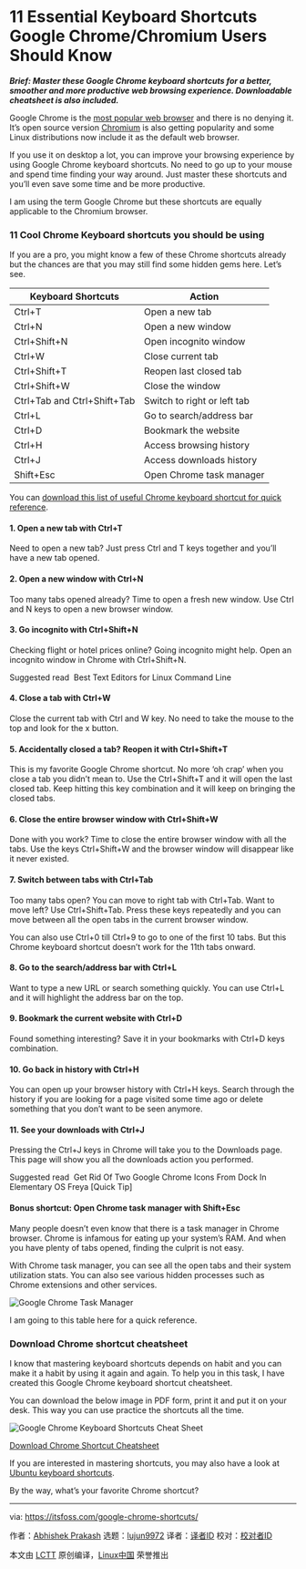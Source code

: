 [#]: collector: (lujun9972)
[#]: translator: ( )
[#]: reviewer: ( )
[#]: publisher: ( )
[#]: url: ( )
[#]: subject: (11 Essential Keyboard Shortcuts Google Chrome/Chromium Users Should Know)
[#]: via: (https://itsfoss.com/google-chrome-shortcuts/)
[#]: author: (Abhishek Prakash https://itsfoss.com/author/abhishek/)

11 Essential Keyboard Shortcuts Google Chrome/Chromium Users Should Know
======

_**Brief: Master these Google Chrome keyboard shortcuts for a better, smoother and more productive web browsing experience. Downloadable cheatsheet is also included.**_

Google Chrome is the [most popular web browser][1] and there is no denying it. It’s open source version [Chromium][2] is also getting popularity and some Linux distributions now include it as the default web browser.

If you use it on desktop a lot, you can improve your browsing experience by using Google Chrome keyboard shortcuts. No need to go up to your mouse and spend time finding your way around. Just master these shortcuts and you’ll even save some time and be more productive.

I am using the term Google Chrome but these shortcuts are equally applicable to the Chromium browser.

### 11 Cool Chrome Keyboard shortcuts you should be using

If you are a pro, you might know a few of these Chrome shortcuts already but the chances are that you may still find some hidden gems here. Let’s see.

**Keyboard Shortcuts** | **Action**
---|---
Ctrl+T | Open a new tab
Ctrl+N | Open a new window
Ctrl+Shift+N | Open incognito window
Ctrl+W | Close current tab
Ctrl+Shift+T | Reopen last closed tab
Ctrl+Shift+W | Close the window
Ctrl+Tab and Ctrl+Shift+Tab | Switch to right or left tab
Ctrl+L | Go to search/address bar
Ctrl+D | Bookmark the website
Ctrl+H | Access browsing history
Ctrl+J | Access downloads history
Shift+Esc | Open Chrome task manager

You can [download this list of useful Chrome keyboard shortcut for quick reference][3].

#### 1\. Open a new tab with Ctrl+T

Need to open a new tab? Just press Ctrl and T keys together and you’ll have a new tab opened.

#### 2\. Open a new window with Ctrl+N

Too many tabs opened already? Time to open a fresh new window. Use Ctrl and N keys to open a new browser window.

#### 3\. Go incognito with Ctrl+Shift+N

Checking flight or hotel prices online? Going incognito might help. Open an incognito window in Chrome with Ctrl+Shift+N.

[][4]

Suggested read  Best Text Editors for Linux Command Line

#### 4\. Close a tab with Ctrl+W

Close the current tab with Ctrl and W key. No need to take the mouse to the top and look for the x button.

#### 5\. Accidentally closed a tab? Reopen it with Ctrl+Shift+T

This is my favorite Google Chrome shortcut. No more ‘oh crap’ when you close a tab you didn’t mean to. Use the Ctrl+Shift+T and it will open the last closed tab. Keep hitting this key combination and it will keep on bringing the closed tabs.

#### 6\. Close the entire browser window with Ctrl+Shift+W

Done with you work? Time to close the entire browser window with all the tabs. Use the keys Ctrl+Shift+W and the browser window will disappear like it never existed.

#### 7\. Switch between tabs with Ctrl+Tab

Too many tabs open? You can move to right tab with Ctrl+Tab. Want to move left? Use Ctrl+Shift+Tab. Press these keys repeatedly and you can move between all the open tabs in the current browser window.

You can also use Ctrl+0 till Ctrl+9 to go to one of the first 10 tabs. But this Chrome keyboard shortcut doesn’t work for the 11th tabs onward.

#### 8\. Go to the search/address bar with Ctrl+L

Want to type a new URL or search something quickly. You can use Ctrl+L and it will highlight the address bar on the top.

#### 9\. Bookmark the current website with Ctrl+D

Found something interesting? Save it in your bookmarks with Ctrl+D keys combination.

#### 10\. Go back in history with Ctrl+H

You can open up your browser history with Ctrl+H keys. Search through the history if you are looking for a page visited some time ago or delete something that you don’t want to be seen anymore.

#### 11\. See your downloads with Ctrl+J

Pressing the Ctrl+J keys in Chrome will take you to the Downloads page. This page will show you all the downloads action you performed.

[][5]

Suggested read  Get Rid Of Two Google Chrome Icons From Dock In Elementary OS Freya [Quick Tip]

#### Bonus shortcut: Open Chrome task manager with Shift+Esc

Many people doesn’t even know that there is a task manager in Chrome browser. Chrome is infamous for eating up your system’s RAM. And when you have plenty of tabs opened, finding the culprit is not easy.

With Chrome task manager, you can see all the open tabs and their system utilization stats. You can also see various hidden processes such as Chrome extensions and other services.

![Google Chrome Task Manager][6]

I am going to this table here for a quick reference.

### Download Chrome shortcut cheatsheet

I know that mastering keyboard shortcuts depends on habit and you can make it a habit by using it again and again. To help you in this task, I have created this Google Chrome keyboard shortcut cheatsheet.

You can download the below image in PDF form, print it and put it on your desk. This way you can use practice the shortcuts all the time.

![Google Chrome Keyboard Shortcuts Cheat Sheet][7]

[Download Chrome Shortcut Cheatsheet][8]

If you are interested in mastering shortcuts, you may also have a look at [Ubuntu keyboard shortcuts][9].

By the way, what’s your favorite Chrome shortcut?

--------------------------------------------------------------------------------

via: https://itsfoss.com/google-chrome-shortcuts/

作者：[Abhishek Prakash][a]
选题：[lujun9972][b]
译者：[译者ID](https://github.com/译者ID)
校对：[校对者ID](https://github.com/校对者ID)

本文由 [LCTT](https://github.com/LCTT/TranslateProject) 原创编译，[Linux中国](https://linux.cn/) 荣誉推出

[a]: https://itsfoss.com/author/abhishek/
[b]: https://github.com/lujun9972
[1]: https://en.wikipedia.org/wiki/Usage_share_of_web_browsers
[2]: https://www.chromium.org/Home
[3]: tmp.3qZNXSy2FC#download-cheatsheet
[4]: https://itsfoss.com/command-line-text-editors-linux/
[5]: https://itsfoss.com/rid-google-chrome-icons-dock-elementary-os-freya/
[6]: https://i1.wp.com/itsfoss.com/wp-content/uploads/2019/08/google-chrome-task-manager.png?resize=800%2C300&ssl=1
[7]: https://i0.wp.com/itsfoss.com/wp-content/uploads/2019/08/google-chrome-keyboard-shortcuts-cheat-sheet.png?ssl=1
[8]: https://drive.google.com/open?id=1lZ4JgRuFbXrnEXoDQqOt7PQH6femIe3t
[9]: https://itsfoss.com/ubuntu-shortcuts/
